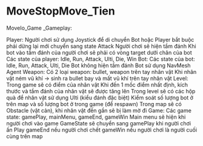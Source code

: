 # MoveStopMove_Tien

 MoveIo_Game
_Gameplay:

Player:
Người chơi sử dụng Joystick để di chuyển
Bot hoặc Player bắt buộc phải dừng lại mới chuyển sang state Attack
Người chơi sẽ hiện tầm đánh
Khi bot vào tầm đánh của người chơi sẽ phải có vòng target dưới chân của bot
Các state của player: Idle, Run, Attack, Ulti, Die, Win
Bot:
Các state của bot: Idle, Run, Attack, Ulti, Die
Bot không hiện tầm đánh
Bot sử dụng NavMesh Agent
Weapon:
Có 2 loại weapon: bullet, weapon trên tay nhân vật
Khi nhân vật ném vũ khí -> sinh ra bullet bay và mất vũ khí trên tay nhân vật
Level:
Trong game sẽ có điểm của nhân vật
Khi đến 1 mốc điểm nhất định, kích thước và tầm đánh của nhân vật sẽ được tăng lên
Trong level sẽ có các hộp quà để nhân vật sử dụng Ulti (kiểu đánh đặc biệt)
Kiểm soát số lượng bot ở trên map và số lượng bot ở trong game (để respawn)
Trong map sẽ có Obstacle (vật cản), khi nhân vật đến gần sẽ bị làm mờ đi
Game:
Các game state: gamePlay, mainMenu, gameEnd, gameWin
Main menu sẽ hiện khi người chơi vào game
GameState sẽ chuyển sang gamePlay khi người chơi ấn Play
gameEnd nếu người chơi chết
gameWin nếu người chơi là người cuối cùng trên map
